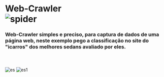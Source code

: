 # Web-Crawler <br> ![spider](https://user-images.githubusercontent.com/48594322/93283214-70f5a500-f7a6-11ea-966a-6e10465561c0.png)
### Web-Crawler simples e preciso, para captura de dados de uma página web, neste exemplo pego a classificação no site do "icarros" dos melhores sedans avaliado por eles.<br><br><br>

![es](https://user-images.githubusercontent.com/48594322/93282013-c7adaf80-f7a3-11ea-81fb-be2277ce3034.jpg)
![es1](https://user-images.githubusercontent.com/48594322/93282074-ec098c00-f7a3-11ea-9e5e-a1b18bdae8f9.jpg)
